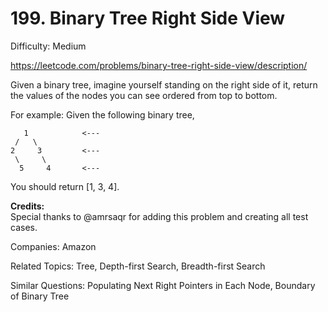 # 199. Binary Tree Right Side View

Difficulty: Medium

https://leetcode.com/problems/binary-tree-right-side-view/description/

Given a binary tree, imagine yourself standing on the right side of it, return the values of the nodes you can see ordered from top to bottom.

For example:
Given the following binary tree,
```
   1            <---
 /   \
2     3         <---
 \     \
  5     4       <---
```
You should return [1, 3, 4].

**Credits:**  
Special thanks to @amrsaqr for adding this problem and creating all test cases.

Companies: Amazon

Related Topics: Tree, Depth-first Search, Breadth-first Search

Similar Questions: Populating Next Right Pointers in Each Node, Boundary of Binary Tree
